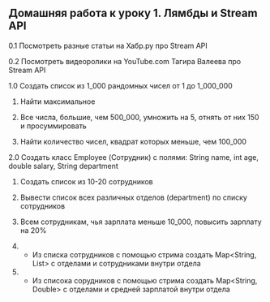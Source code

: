## Домашняя работа к уроку 1. Лямбды и Stream API

0.1 Посмотреть разные статьи на Хабр.ру про Stream API

0.2 Посмотреть видеоролики на YouTube.com Тагира Валеева про Stream API

1.0 Создать список из 1_000 рандомных чисел от 1 до 1_000_000

1. Найти максимальное

2. Все числа, большие, чем 500_000, умножить на 5, отнять от них 150 и просуммировать
3. Найти количество чисел, квадрат которых меньше, чем 100_000

2.0 Создать класс Employee (Сотрудник) с полями: String name, int age, double salary, String department

1. Создать список из 10-20 сотрудников

2. Вывести список всех различных отделов (department) по списку сотрудников

3. Всем сотрудникам, чья зарплата меньше 10_000, повысить зарплату на 20%

4.
    * Из списка сотрудников с помощью стрима создать Map<String, List<Employee>> с отделами и сотрудниками внутри отдела

5.
    * Из списока сорудников с помощью стрима создать Map<String, Double> с отделами и средней зарплатой внутри отдела
